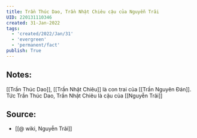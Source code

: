 ```yaml
---
title: Trần Thúc Dao, Trần Nhật Chiêu cậu của Nguyễn Trãi
UID: 220131110346
created: 31-Jan-2022
tags:
  - 'created/2022/Jan/31'
  - 'evergreen'
  - 'permanent/fact'
publish: True
---
```

## Notes:
[[Trần Thúc Dao]], [[Trần Nhật Chiêu]] là con trai của [[Trần Nguyên Đán]]. Tức Trần Thúc Dao, Trần Nhật Chiêu là cậu của [[Nguyễn Trãi]]

## Source:
- [[@ wiki, Nguyễn Trãi]]


